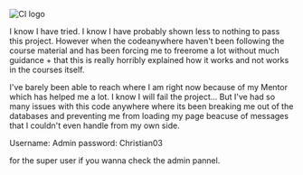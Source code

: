 ![CI logo](https://codeinstitute.s3.amazonaws.com/fullstack/ci_logo_small.png)

I know I have tried. I know I have probably shown less to nothing to pass this project. However when the codeanywhere haven't been following the course material and has been forcing me to freerome a lot without much guidance + that this is really horribly explained how it works and not works in the courses itself.

I've barely been able to reach where I am right now because of my Mentor which has helped me a lot. I know I will fail the project... But I've had so many issues with this  code anywhere where its been breaking me out of the databases and preventing me from loading my page beacuse of messages that I couldn't even handle from my own side.

Username: Admin
password: Christian03

for the super user if you wanna check the admin pannel.